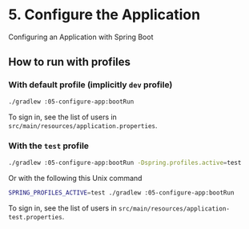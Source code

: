 # 5. Configure the Application

Configuring an Application with Spring Boot

## How to run with profiles

### With default profile (implicitly `dev` profile)

```bash
./gradlew :05-configure-app:bootRun
```

To sign in, see the list of users in `src/main/resources/application.properties`.

### With the `test` profile

```bash
./gradlew :05-configure-app:bootRun -Dspring.profiles.active=test
```

Or with the following this Unix command

```bash
SPRING_PROFILES_ACTIVE=test ./gradlew :05-configure-app:bootRun
```

To sign in, see the list of users in `src/main/resources/application-test.properties`.
